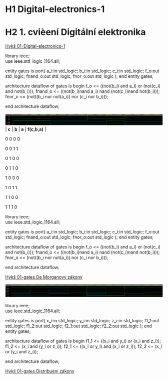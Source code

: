 # H1 Digital-electronics-1
# H2 1. cvièení Digitální elektronika
[Hykš 01-Digital-electronics-1](https://github.com/mrhyks/Digital-electronics-1)

library ieee;               
use ieee.std_logic_1164.all;

entity gates is
	port(
    	a_i:in std_logic;
        b_i:in std_logic;
        c_i:in std_logic;
        f_o:out std_logic;
        fnand_o:out std_logic;
        fnor_o:out std_logic
        );
end entity gates;

architecture dataflow of gates is
begin
    f_o <= ((not(b_i) and a_i) or (not(c_i) and not(b_i)));
    fnand_o <= ((not(b_i)nand a_i) nand (not(c_i)nand not(b_i)));
    fnor_o <= (not((b_i nor not(a_i)) nor (c_i nor b_i)));

end architecture dataflow;


	

![alt text](https://raw.githubusercontent.com/mrhyks/Digital-electronics-1/main/Labs/01-gates/01-gates.png "")
| **c** | **b** | **a** | **f(c,b,a)** |

0 	0 	0 	0

0 	0 	1 	1

0 	1 	0 	0

0 	1 	1 	0

1 	0 	0 	0

1 	0 	1 	1

1 	1 	0 	0

1 	1 	1 	0

library ieee;               
use ieee.std_logic_1164.all;

entity gates is
	port(
    	a_i:in std_logic;
        b_i:in std_logic;
        c_i:in std_logic;
        f_o:out std_logic;
        fnand_o:out std_logic;
        fnor_o:out std_logic
        );
end entity gates;

architecture dataflow of gates is
begin
    f_o <= ((not(b_i) and a_i) or (not(c_i) and not(b_i)));
    fnand_o <= ((not(b_i)nand a_i) nand (not(c_i)nand not(b_i)));
    fnor_o <= (not((b_i nor not(a_i)) nor (c_i nor b_i)));

end architecture dataflow;



[Hykš 01-gates De Morganovy zákony](https://www.edaplayground.com/x/qfxM)

![alt text](https://raw.githubusercontent.com/mrhyks/Digital-electronics-1/main/Labs/01-gates/01-gates-distribuce.png "")

library ieee;               
use ieee.std_logic_1164.all;

entity gates is
	port(
    	x_i:in std_logic;
        y_i:in std_logic;
        z_i:in std_logic;
        f1_1:out std_logic;
        f1_2:out std_logic;
        f2_1:out std_logic;
        f2_2:out std_logic
        );
end entity gates;

architecture dataflow of gates is
begin
    f1_1 <= ((x_i and y_i) or (x_i and z_i));
    f1_2 <= (x_i and (y_i or z_i));
    f2_1 <= ((x_i or y_i) and (x_i or z_i));
    f2_2 <= (x_i or (y_i and z_i));

end architecture dataflow;


[Hykš 01-gates Distribuèní zákony](https://www.edaplayground.com/x/L5bX)



